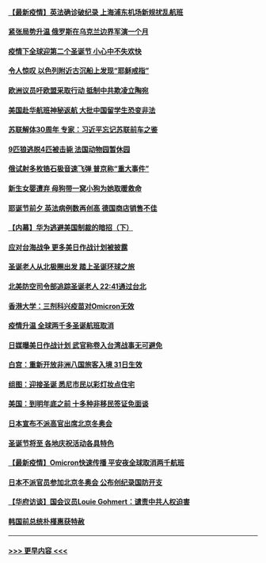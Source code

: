 #### [【最新疫情】英法确诊破纪录 上海浦东机场新规扰乱航班](../pages/prog202/a103303104.md?t=12260200) 
#### [紧张局势升温  俄罗斯在乌克兰边界军演一个月](../pages/prog202/a103303077.md?t=12260200) 
#### [疫情下全球迎第二个圣诞节 小心中不失欢快](../pages/prog202/a103303085.md?t=12260200) 
#### [令人惊叹 以色列附近古沉船上发现“耶稣戒指”](../pages/prog202/a103303018.md?t=12260200) 
#### [欧洲议员吁欧盟采取行动 抵制中共欺凌立陶宛](../pages/prog202/a103303031.md?t=12260200) 
#### [美国赴华航班神秘返航 大批中国留学生恐变非法](../pages/prog202/a103302999.md?t=12260200) 
#### [苏联解体30周年 专家：习近平忘记苏联前车之鉴](../pages/prog202/a103302955.md?t=12260200) 
#### [9匹狼逃脱4匹被击毙 法国动物园暂休园](../pages/prog202/a103302907.md?t=12260200) 
#### [俄试射多枚锆石极音速飞弹 普京称“重大事件”](../pages/prog202/a103302830.md?t=12260200) 
#### [新生女婴遭弃 母狗带一窝小狗为她取暖救命](../pages/prog202/a103302829.md?t=12260200) 
#### [耶诞节前夕 英法病例数再创高 德国商店销售不佳](../pages/prog202/a103302798.md?t=12260200) 
#### [【内幕】华为逃避美国制裁的暗招（下）](../pages/prog202/a103302780.md?t=12260200) 
#### [应对台海战争 更多美日作战计划被披露](../pages/prog202/a103302649.md?t=12260200) 
#### [圣诞老人从北极圈出发 踏上圣诞环球之旅](../pages/prog202/a103302677.md?t=12260200) 
#### [北美防空司令部追踪圣诞老人 22:41通过台北](../pages/prog202/a103302643.md?t=12260200) 
#### [香港大学：三剂科兴疫苗对Omicron无效](../pages/prog202/a103302641.md?t=12260200) 
#### [疫情升温 全球两千多圣诞航班取消](../pages/prog202/a103302669.md?t=12260200) 
#### [日媒曝美日作战计划 武官称卷入台湾战事无可避免](../pages/prog202/a103302661.md?t=12260200) 
#### [白宫：重新开放非洲八国旅客入境 31日生效](../pages/prog202/a103302393.md?t=12260200) 
#### [组图：迎接圣诞 悉尼市民以彩灯妆点住宅](../pages/prog202/a103301659.md?t=12260200) 
#### [美国：到明年底之前 十多种非移民签证免面谈](../pages/prog202/a103302438.md?t=12260200) 
#### [日本宣布不派高官出席北京冬奥会](../pages/prog202/a103302514.md?t=12260200) 
#### [圣诞节将至 各地庆祝活动各具特色](../pages/prog202/a103302502.md?t=12260200) 
#### [【最新疫情】Omicron快速传播 平安夜全球取消两千航班](../pages/prog202/a103302488.md?t=12260200) 
#### [日本不派官员参加北京冬奥会 公布创纪录国防开支](../pages/prog202/a103302493.md?t=12260200) 
#### [【华府访谈】国会议员Louie Gohmert：谴责中共人权迫害](../pages/prog202/a103302490.md?t=12260200) 
#### [韩国前总统朴槿惠获特赦](../pages/prog202/a103302444.md?t=12260200) 

----
#### [ >>> 更早内容 <<< ](../indexes/prog202-earlier.md)
